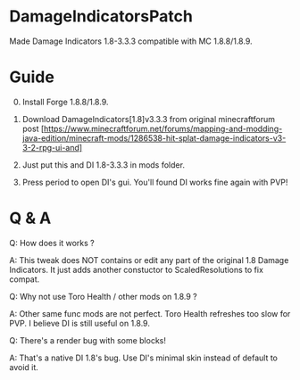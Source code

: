 # DamageIndicatorsPatch

Made Damage Indicators 1.8-3.3.3 compatible with MC 1.8.8/1.8.9.

# Guide
0. Install Forge 1.8.8/1.8.9.

1. Download DamageIndicators[1.8]v3.3.3 from original minecraftforum post [https://www.minecraftforum.net/forums/mapping-and-modding-java-edition/minecraft-mods/1286538-hit-splat-damage-indicators-v3-3-2-rpg-ui-and]

2. Just put this and DI 1.8-3.3.3 in mods folder.

3. Press period to open DI's gui. You'll found DI works fine again with PVP!

# Q & A

Q: How does it works ?

A: This tweak does NOT contains or edit any part of the original 1.8 Damage Indicators. It just adds another constuctor to ScaledResolutions to fix compat.

Q: Why not use Toro Health / other mods on 1.8.9 ?

A: Other same func mods are not perfect. Toro Health refreshes too slow for PVP. I believe DI is still useful on 1.8.9.

Q: There's a render bug with some blocks!

A: That's a native DI 1.8's bug. Use DI's minimal skin instead of default to avoid it.
